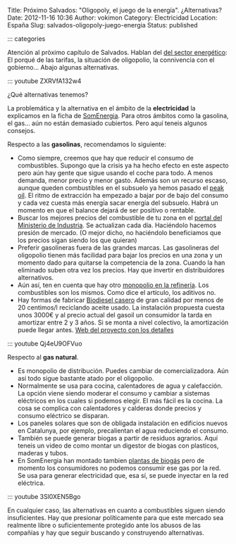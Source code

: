 Title: Próximo Salvados: "Oligopoly, el juego de la energía". ¿Alternativas?
Date: 2012-11-16 10:36
Author: vokimon
Category: Electricidad
Location: España
Slug: salvados-oligopoly-juego-energia
Status: published

::: categories

Atención al pròximo capítulo de Salvados. Hablan del [del sector energético](http://www.lasexta.com/programas/salvados/avances/consumidores-son-que-estan-pringando-tarifa-electrica_2012111500123.html): El porqué de las tarifas, la situación de oligopolio, la connivencia con el gobierno... Abajo algunas alternativas.

::: youtube ZXRVfA132w4


¿Qué alternativas tenemos?

La problemática y la alternativa en el ámbito de la **electricidad** la explicamos en la ficha de [SomEnergia](http://desconexionibex35.org/blog/electricas-som-energia/). Para otros ámbitos como la gasolina, el gas... aún no están demasiado cubiertos. Pero aquí teneis algunos consejos.

Respecto a las **gasolinas**, recomendamos lo siguiente:

-   Como siempre, creemos que hay que reducir el consumo de combustibles. Supongo que la crisis ya ha hecho efecto en este aspecto pero aún hay gente que sigue usando el coche para todo. A menos demanda, menor precio y menor gasto. Además son un recurso escaso, aunque queden combustibles en el subsuelo ya hemos pasado el [peak oil](http://en.wikipedia.org/wiki/Peak_oil). El ritmo de extracción ha empezado a bajar por de bajo del consumo y cada vez cuesta más energía sacar energía del subsuelo. Habrá un momento en que el balance dejará de ser positivo o rentable.
-   Buscar los mejores precios del combustible de tu zona en el [portal del Ministerio de Industria](http://geoportal.mityc.es/hidrocarburos/eess). Se actualizan cada día. Haciéndolo hacemos presión de mercado. (O mejor dicho, no haciéndolo beneficiamos que los precios sigan siendo los que quieran)
-   Preferir gasolineras fuera de las grandes marcas. Las gasolineras del oligopolio tienen más facilidad para bajar los precios en una zona y un momento dado para quitarse la competencia de la zona. Cuando la han eliminado suben otra vez los precios. Hay que invertir en distribuidores alternativos.
-   Aún así, ten en cuenta que hay otro [monopolio en la refinería](http://www.bmwfaq.com/f7/mi-visita-a-clh-y-el-secreto-de-las-gasolinas-546966/). Los combustibles son los mismos. Como dice el artículo, los aditivos no.
-   Hay formas de fabricar [Biodiesel casero](http://www.youtube.com/watch?feature=player_embedded&v=Qj4eU9OFVuo) de gran calidad por menos de 20 centimos/l reciclando aceite usado. La instalación propuesta cuesta unos 3000€ y al precio actual del gasoil un consumidor la tarda en amortizar entre 2 y 3 años. Si se monta a nivel colectivo, la amortización puede llegar antes. [Web del proyecto con los detalles](http://biodiesel-jose.blogspot.com.es/)

::: youtube Qj4eU9OFVuo

Respecto al **gas natural**.

-   Es monopolio de distribución. Puedes cambiar de comercializadora. Aún así todo sigue bastante atado por el oligopolio.
-   Normalmente se usa para cocina, calentadores de agua y calefacción. La opción viene siendo moderar el consumo y cambiar a sistemas eléctricos en los cuales si podemos elegir. El más fácil es la cocina. La cosa se complica con calentadores y calderas donde precios y consumo eléctrico se disparan.
-   Los paneles solares que son de obligada instalación en edificios nuevos en Catalunya, por ejemplo, precalientan el agua reduciendo el consumo.
-   También se puede generar biogas a partir de residuos agrarios. Aquí teneis un video de como montar un digestor de biogas con plasticos, maderas y tubos.
-   En SomEnergia han montado tambien [plantas de biogás](https://www.somenergia.coop/images/stories/continguts/Reumen_proyecto_Torregrossa_CAT.pdf) pero de momento los consumidores no podemos consumir ese gas por la red. Se usa para generar electricidad que, esa sí, se puede inyectar en la red eléctrica.

::: youtube 3Sl0XEN5Bgo

En cualquier caso, las alternativas en cuanto a combustibles siguen siendo insuficientes. Hay que presionar políticamente para que este mercado sea realmente libre o suficientemente protegido ante los abusos de las compañías y hay que seguir buscando y construyendo alternativas.
